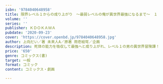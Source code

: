 ```yaml
---
isbn: '9784040648958'
title: 限界レベル１からの成り上がり　～最弱レベルの俺が異世界最強になるまで～　１
volume: ''
series: ''
publisher: ＫＤＯＫＡＷＡ
pubdate: '2020-09-23'
cover: 'https://cover.openbd.jp/9784040648958.jpg'
author: 上向だい／著 未来人A／原著 雨壱絵穹／企画
description: 死体の能力を吸収して最強へと成り上がれ、レベル１の男の異世界冒険譚！
price: '650'
genre: コミックス(書)
target: 一般
format: コミック
content: コミックス・劇画

---
```

